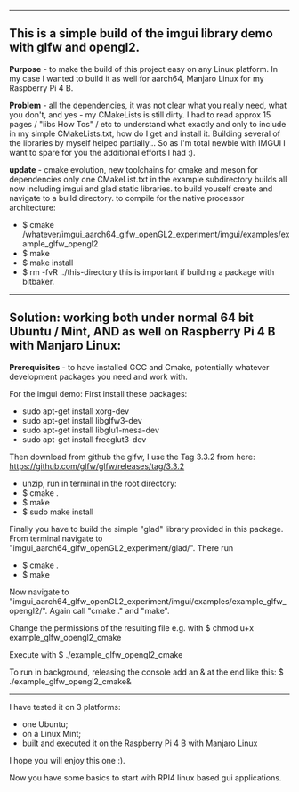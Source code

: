 ----
This is a simple build of the imgui library demo with glfw and opengl2.
----

**Purpose** - to make the build of this project easy on any Linux platform. In my case I wanted to build it as well for aarch64, Manjaro Linux for my Raspberry Pi 4 B. 

**Problem** - all the dependencies, it was not clear what you really need, what you don't, and yes - my CMakeLists is still dirty.
I had to read approx 15 pages / "libs How Tos" / etc to understand what exactly and only to include in my simple CMakeLists.txt, how do I get and install it.
Building several of the libraries by myself helped partially...
So as I'm total newbie with IMGUI I want to spare for you the additional efforts I had :).

**update** - cmake evolution, new toolchains for cmake and meson for dependencies
only one CMakeList.txt in the example subdirectory builds all now including imgui and glad static libraries.
to build youself create and navigate to a build directory.
to compile for the native processor architecture:
- $ cmake /whatever/imgui_aarch64_glfw_openGL2_experiment/imgui/examples/example_glfw_opengl2
- $ make
- $ make install
- $ rm -fvR ../this-directory
this is important if building a package with bitbaker.

----
Solution: working both under normal 64 bit Ubuntu / Mint, AND as well on Raspberry Pi 4 B with Manjaro Linux:
----
**Prerequisites** - to have installed GCC and Cmake, potentially whatever development packages you need and work with.

For the imgui demo: First install these packages:
 - sudo apt-get install xorg-dev
 - sudo apt-get install libglfw3-dev
 - sudo apt-get install libglu1-mesa-dev
 - sudo apt-get install freeglut3-dev

Then download from github the glfw, I use the Tag 3.3.2 from here:
https://github.com/glfw/glfw/releases/tag/3.3.2
 - unzip, run in terminal in the root directory:
 - $ cmake .
 - $ make 
 - $ sudo make install

Finally you have to build the simple "glad" library provided in this package. From terminal navigate to "imgui_aarch64_glfw_openGL2_experiment/glad/".
There run 
 - $ cmake .
 - $ make 

Now navigate to "imgui_aarch64_glfw_openGL2_experiment/imgui/examples/example_glfw_opengl2/".
Again call "cmake ." and "make".

Change the permissions of the resulting file e.g. with 
$ chmod u+x example_glfw_opengl2_cmake

Execute with $ ./example_glfw_opengl2_cmake

To run in background, releasing the console add an & at the end like this:
$ ./example_glfw_opengl2_cmake&

----------------------------
I have tested it on 3 platforms:
- one Ubuntu; 
- on a Linux Mint; 
- built and executed it on the Raspberry Pi 4 B with Manjaro Linux
    
I hope you will enjoy this one :).

Now you have some basics to start with RPI4 linux based gui applications.
